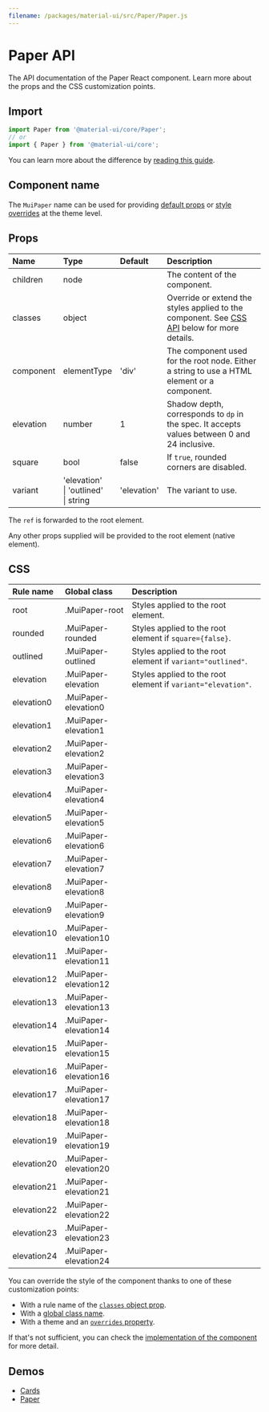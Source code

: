 ```yaml
---
filename: /packages/material-ui/src/Paper/Paper.js
---
```


<!--- This documentation is automatically generated, do not try to edit it. -->

# Paper API

<p class="description">The API documentation of the Paper React component. Learn more about the props and the CSS customization points.</p>

## Import

```js
import Paper from '@material-ui/core/Paper';
// or
import { Paper } from '@material-ui/core';
```

You can learn more about the difference by [reading this guide](/guides/minimizing-bundle-size/).



## Component name

The `MuiPaper` name can be used for providing [default props](/customization/globals/#default-props) or [style overrides](/customization/globals/#css) at the theme level.

## Props

| Name | Type | Default | Description |
|:-----|:-----|:--------|:------------|
| <span class="prop-name">children</span> | <span class="prop-type">node</span> |  | The content of the component. |
| <span class="prop-name">classes</span> | <span class="prop-type">object</span> |  | Override or extend the styles applied to the component. See [CSS API](#css) below for more details. |
| <span class="prop-name">component</span> | <span class="prop-type">elementType</span> | <span class="prop-default">'div'</span> | The component used for the root node. Either a string to use a HTML element or a component. |
| <span class="prop-name">elevation</span> | <span class="prop-type">number</span> | <span class="prop-default">1</span> | Shadow depth, corresponds to `dp` in the spec. It accepts values between 0 and 24 inclusive. |
| <span class="prop-name">square</span> | <span class="prop-type">bool</span> | <span class="prop-default">false</span> | If `true`, rounded corners are disabled. |
| <span class="prop-name">variant</span> | <span class="prop-type">'elevation'<br>&#124;&nbsp;'outlined'<br>&#124;&nbsp;string</span> | <span class="prop-default">'elevation'</span> | The variant to use. |

The `ref` is forwarded to the root element.

Any other props supplied will be provided to the root element (native element).

## CSS

| Rule name | Global class | Description |
|:-----|:-------------|:------------|
| <span class="prop-name">root</span> | <span class="prop-name">.MuiPaper-root</span> | Styles applied to the root element.
| <span class="prop-name">rounded</span> | <span class="prop-name">.MuiPaper-rounded</span> | Styles applied to the root element if `square={false}`.
| <span class="prop-name">outlined</span> | <span class="prop-name">.MuiPaper-outlined</span> | Styles applied to the root element if `variant="outlined"`.
| <span class="prop-name">elevation</span> | <span class="prop-name">.MuiPaper-elevation</span> | Styles applied to the root element if `variant="elevation"`.
| <span class="prop-name">elevation0</span> | <span class="prop-name">.MuiPaper-elevation0</span> | 
| <span class="prop-name">elevation1</span> | <span class="prop-name">.MuiPaper-elevation1</span> | 
| <span class="prop-name">elevation2</span> | <span class="prop-name">.MuiPaper-elevation2</span> | 
| <span class="prop-name">elevation3</span> | <span class="prop-name">.MuiPaper-elevation3</span> | 
| <span class="prop-name">elevation4</span> | <span class="prop-name">.MuiPaper-elevation4</span> | 
| <span class="prop-name">elevation5</span> | <span class="prop-name">.MuiPaper-elevation5</span> | 
| <span class="prop-name">elevation6</span> | <span class="prop-name">.MuiPaper-elevation6</span> | 
| <span class="prop-name">elevation7</span> | <span class="prop-name">.MuiPaper-elevation7</span> | 
| <span class="prop-name">elevation8</span> | <span class="prop-name">.MuiPaper-elevation8</span> | 
| <span class="prop-name">elevation9</span> | <span class="prop-name">.MuiPaper-elevation9</span> | 
| <span class="prop-name">elevation10</span> | <span class="prop-name">.MuiPaper-elevation10</span> | 
| <span class="prop-name">elevation11</span> | <span class="prop-name">.MuiPaper-elevation11</span> | 
| <span class="prop-name">elevation12</span> | <span class="prop-name">.MuiPaper-elevation12</span> | 
| <span class="prop-name">elevation13</span> | <span class="prop-name">.MuiPaper-elevation13</span> | 
| <span class="prop-name">elevation14</span> | <span class="prop-name">.MuiPaper-elevation14</span> | 
| <span class="prop-name">elevation15</span> | <span class="prop-name">.MuiPaper-elevation15</span> | 
| <span class="prop-name">elevation16</span> | <span class="prop-name">.MuiPaper-elevation16</span> | 
| <span class="prop-name">elevation17</span> | <span class="prop-name">.MuiPaper-elevation17</span> | 
| <span class="prop-name">elevation18</span> | <span class="prop-name">.MuiPaper-elevation18</span> | 
| <span class="prop-name">elevation19</span> | <span class="prop-name">.MuiPaper-elevation19</span> | 
| <span class="prop-name">elevation20</span> | <span class="prop-name">.MuiPaper-elevation20</span> | 
| <span class="prop-name">elevation21</span> | <span class="prop-name">.MuiPaper-elevation21</span> | 
| <span class="prop-name">elevation22</span> | <span class="prop-name">.MuiPaper-elevation22</span> | 
| <span class="prop-name">elevation23</span> | <span class="prop-name">.MuiPaper-elevation23</span> | 
| <span class="prop-name">elevation24</span> | <span class="prop-name">.MuiPaper-elevation24</span> | 

You can override the style of the component thanks to one of these customization points:

- With a rule name of the [`classes` object prop](/customization/components/#overriding-styles-with-classes).
- With a [global class name](/customization/components/#overriding-styles-with-global-class-names).
- With a theme and an [`overrides` property](/customization/globals/#css).

If that's not sufficient, you can check the [implementation of the component](https://github.com/mui-org/material-ui/blob/next/packages/material-ui/src/Paper/Paper.js) for more detail.

## Demos

- [Cards](/components/cards/)
- [Paper](/components/paper/)

